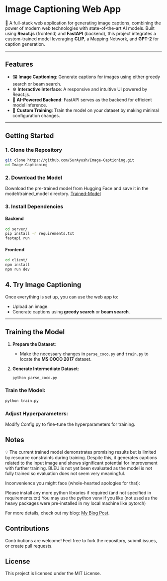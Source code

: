 # **Image Captioning Web App**  
🌟 A full-stack web application for generating image captions, combining the power of modern web technologies with state-of-the-art AI models. Built using **React.js** (frontend) and **FastAPI** (backend), this project integrates a custom-trained model leveraging **CLIP**, a Mapping Network, and **GPT-2** for caption generation.

---

## **Features**  
- 🖼️ **Image Captioning**: Generate captions for images using either greedy search or beam search.  
- ⚙️ **Interactive Interface**: A responsive and intuitive UI powered by React.js.  
- 🚀 **AI-Powered Backend**: FastAPI serves as the backend for efficient model inference.  
- 🔧 **Custom Training**: Train the model on your dataset by making minimal configuration changes.

---

## **Getting Started**  

### **1. Clone the Repository**  
```bash
git clone https://github.com/SurAyush/Image-Captioning.git
cd Image-Captioning
```

### **2. Download the Model**
Download the pre-trained model from Hugging Face and save it in the model/trained_model directory.
[Trained-Model](https://huggingface.co/SurAyush/ImageCaptioning)

### **3. Install Dependencies**

#### Backend
```bash
cd server/
pip install -r requirements.txt
fastapi run
```

#### Frontend
```bash
cd client/
npm install
npm run dev
```

## **4. Try Image Captioning**  
Once everything is set up, you can use the web app to:  
- Upload an image.  
- Generate captions using **greedy search** or **beam search**.  

---

## **Training the Model**  

1. **Prepare the Dataset**:  
   - Make the necessary changes in `parse_coco.py` and `train.py` to locate the **MS COCO 2017** dataset.  

2. **Generate Intermediate Dataset**:  
   ```bash
   python parse_coco.py
   ```

### **Train the Model:**
```bash
python train.py
```

### **Adjust Hyperparameters:**

Modify Config.py to fine-tune the hyperparameters for training.

## **Notes**

💡 The current trained model demonstrates promising results but is limited by resource constraints during training. Despite this, it generates captions related to the input image and shows significant potential for improvement with further training.
BLEU is not yet been evaluated as the model is not fully trained so evaluation does not seem very meaningful.

Inconvenience you might face (whole-hearted apologies for that):

Please install any more python libraries if required (and not specified in requirements.txt)
You may use the python venv if you like (not used as the heavy packages were pre-installed in my local machine like pytorch)


For more details, check out my blog: [My Blog Post](https://medium.com/@ayushsur26/implementing-an-image-caption-model-c990cb620d14).

## **Contributions**
Contributions are welcome! Feel free to fork the repository, submit issues, or create pull requests.

## **License**
This project is licensed under the MIT License.
